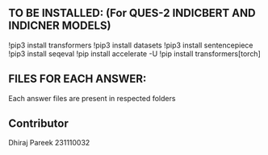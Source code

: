 
## TO BE INSTALLED: (For QUES-2 INDICBERT AND INDICNER MODELS)

!pip3 install transformers
!pip3 install datasets
!pip3 install sentencepiece
!pip3 install seqeval
!pip install accelerate -U
!pip install transformers[torch]

## FILES FOR EACH ANSWER:

Each answer files are present in respected folders


## Contributor

Dhiraj Pareek
231110032
